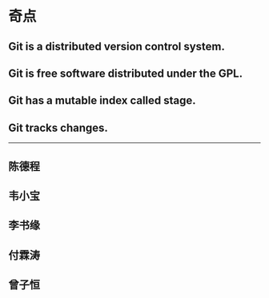 # 奇点
## Git is a distributed version control system.
## Git is free software distributed under the GPL.
## Git has a mutable index called stage.
## Git tracks changes.
---
## 陈德程
## 韦小宝
## 李书缘
## 付霖涛
## 曾子恒